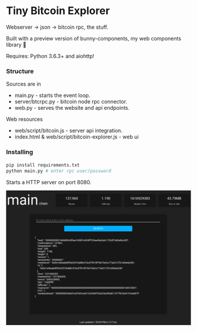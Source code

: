 # Tiny Bitcoin Explorer

Webserver -> json -> bitcoin rpc, the stuff.

Built with a preview version of bunny-components, my web components library 🐰

Requires: Python 3.6.3+ and aiohttp!

### Structure

Sources are in 
- main.py - starts the event loop.
- server/btcrpc.py - bitcoin node rpc connector.
- web.py - serves the website and api endpoints.

Web resources
- web/script/bitcoin.js - server api integration. 
- index.html & web/script/bitcoin-explorer.js - web ui 

### Installing

```bash
pip install requirements.txt
python main.py # enter rpc user/password
```

Starts a HTTP server on port 8080.

![screenshot](screenshot.png)
